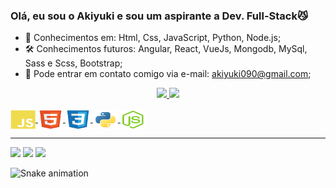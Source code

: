 ### Olá, eu sou o Akiyuki e sou um aspirante a Dev. Full-Stack😼

- 📌 Conhecimentos em: Html, Css, JavaScript, Python, Node.js;
- 🛠️ Conhecimentos futuros: Angular, React, VueJs, Mongodb, MySql, Sass e Scss, Bootstrap;
- 📧 Pode entrar em contato comigo via e-mail: akiyuki090@gmail.com;

<div align="center">
  <a href='https://github.com/Akiyuki090'>
  <img height="180em" src="https://github-readme-stats.vercel.app/api?username=Akiyuki090&show_icons=true&theme=tokyonight&include_all_commits=true&count_private=true"/>
  <img height="180em" src="https://github-readme-stats.vercel.app/api/top-langs/?username=Akiyuki090&layout=compact&langs_count=7&theme=tokyonight"/>
</div>
<div style="display: inline_block"><br>
  <img align="center" alt="Akiyuki-Js" height="30" width="40" src="https://raw.githubusercontent.com/devicons/devicon/master/icons/javascript/javascript-plain.svg">
  <img align="center" alt="Akiyuki-HTML" height="30" width="40" src="https://raw.githubusercontent.com/devicons/devicon/master/icons/html5/html5-original.svg">
  <img align="center" alt="Akiyuki-CSS" height="30" width="40" src="https://raw.githubusercontent.com/devicons/devicon/master/icons/css3/css3-original.svg">
  <img align="center" alt="Akiyuki-Python" height="30" width="40" src="https://raw.githubusercontent.com/devicons/devicon/master/icons/python/python-original.svg">
   <img align="center" alt="Akiyuki-Node.js" height="30" width="40" src="https://raw.githubusercontent.com/devicons/devicon/master/icons/nodejs/nodejs-original.svg">

</div>
  
------------------------------------------------------------------------------------------------------------------------------------------------------------------------
 
<div> 
  <a href="https://www.instagram.com/akiyuki.016/" target="_blank"><img src="https://img.shields.io/badge/-Instagram-%23E4405F?style=for-the-badge&logo=instagram&logoColor=white" target="_blank"></a>
  <a href = "mailto:akiyuki090@gmail.com"><img src="https://img.shields.io/badge/-Gmail-%23333?style=for-the-badge&logo=gmail&logoColor=white" target="_blank" ></a>
  <a href="https://www.linkedin.com/in/akiyuki-miyama-1329281b7/" target="_blank"><img src="https://img.shields.io/badge/-LinkedIn-%230077B5?style=for-the-badge&logo=linkedin&logoColor=white" target="_blank"></a> 
 
 ![Snake animation](https://github.com/Akiyuki090/Akiyuki090/blob/output/github-contribution-grid-snake.svg)
 
</div>


